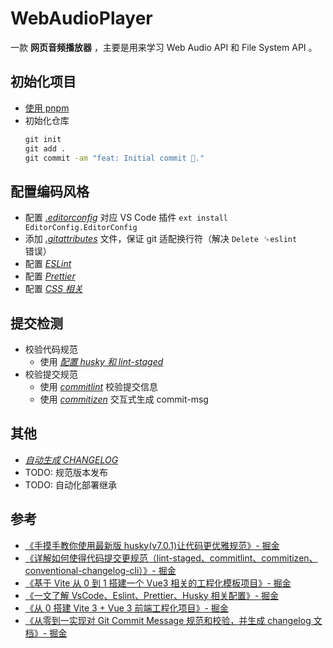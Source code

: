 # WebAudioPlayer

一款 **网页音频播放器** ，主要是用来学习 Web Audio API 和 File System API 。

## 初始化项目

- [使用 pnpm](/docs/pnpm%E4%BD%BF%E7%94%A8.md)
- 初始化仓库
  ```cmd
  git init
  git add .
  git commit -am "feat: Initial commit 🎉."
  ```

## 配置编码风格

- 配置 [_.editorconfig_](/.editorconfig) 对应 VS Code 插件 `ext install EditorConfig.EditorConfig`
- 添加 [_.gitattributes_](/.gitattributes) 文件，保证 git 适配换行符（解决 `Delete `␍`eslint` 错误）
- 配置 [_ESLint_](/docs/%E9%85%8D%E7%BD%AEESLint.md)
- 配置 [_Prettier_](/docs/%E9%85%8D%E7%BD%AEPrettier.md)
- 配置 [_CSS 相关_](/docs/%E9%85%8D%E7%BD%AECSS%E7%9B%B8%E5%85%B3.md)

## 提交检测

- 校验代码规范
  - 使用 [_配置 husky 和 lint-staged_](/docs/配置husky和lint-staged.md)
- 校验提交规范
  - 使用 [_commitlint_](/docs/commitlint.md) 校验提交信息
  - 使用 [_commitizen_](/docs/commitizen.md) 交互式生成 commit-msg

## 其他

- [_自动生成 CHANGELOG_](/docs/%E8%87%AA%E5%8A%A8%E7%94%9F%E6%88%90%20changelog.md)
- TODO: 规范版本发布
- TODO: 自动化部署继承

## 参考

- [《手摸手教你使用最新版 husky(v7.0.1)让代码更优雅规范》- 掘金](https://juejin.cn/post/6982192362583752741)
- [《详解如何使得代码提交更规范（lint-staged、commitlint、commitizen、conventional-changelog-cli）》- 掘金](https://juejin.cn/post/6976891381914533918)
- [《基于 Vite 从 0 到 1 搭建一个 Vue3 相关的工程化模板项目》- 掘金](https://juejin.cn/post/7174643560594014245)
- [《一文了解 VsCode、Eslint、Prettier、Husky 相关配置》- 掘金](https://juejin.cn/post/7169889743486844965)
- [《从 0 搭建 Vite 3 + Vue 3 前端工程化项目》- 掘金](https://juejin.cn/post/7156957907890733063)
- [《从零到一实现对 Git Commit Message 规范和校验，并生成 changelog 文档》- 掘金](https://juejin.cn/post/7005135785263366157#heading-9)
